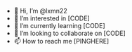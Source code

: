- 👋 Hi, I’m @lxmn22
- 👀 I’m interested in [CODE]
- 🌱 I’m currently learning [CODE]
- 💞️ I’m looking to collaborate on [CODE]
- 📫 How to reach me [PINGHERE]

<!---
lxmn22/lxmn22 is a ✨ special ✨ repository because its `README.md` (this file) appears on your GitHub profile.
You can click the Preview link to take a look at your changes.
--->

